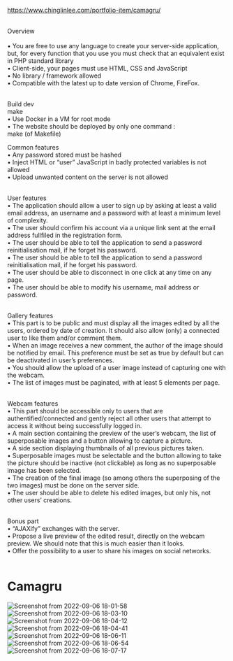 https://www.chinglinlee.com/portfolio-item/camagru/<br><br>

Overview <br><br>
• You are free to use any language to create your server-side application, but, for every function that you use you must check that an equivalent exist in PHP standard library<br>
• Client-side, your pages must use HTML, CSS and JavaScript<br>
• No library / framework allowed<br>
• Compatible with the latest up to date version of Chrome, FireFox.<br><br>

Build dev<br>
make<br>
• Use Docker in a VM for root mode<br>
• The website should be deployed by only one command :<br>
make (of Makefile)<br>

Common features<br>
• Any password stored must be hashed<br>
• Inject HTML or “user” JavaScript in badly protected variables is not allowed<br>
• Upload unwanted content on the server is not allowed<br><br>

User features<br>
• The application should allow a user to sign up by asking at least a valid email address, an username and a password with at least a minimum level of complexity.<br>
• The user should confirm his account via a unique link sent at the email address fullfiled in the registration form.<br>
• The user should be able to tell the application to send a password reinitialisation mail, if he forget his password.<br>
• The user should be able to tell the application to send a password reinitialisation mail, if he forget his password.<br>
• The user should be able to disconnect in one click at any time on any page.<br>
• The user should be able to modify his username, mail address or password.<br><br>

Gallery features<br>
• This part is to be public and must display all the images edited by all the users, ordered by date of creation. It should also allow (only) a connected user to like them and/or comment them.<br>
• When an image receives a new comment, the author of the image should be notified by email. This preference must be set as true by default but can be deactivated in user’s preferences.<br>
• You should allow the upload of a user image instead of capturing one with the webcam.<br>
• The list of images must be paginated, with at least 5 elements per page.<br><br>

Webcam features<br>
• This part should be accessible only to users that are authentified/connected and gently reject all other users that attempt to access it without being successfully logged in.<br>
• A main section containing the preview of the user’s webcam, the list of superposable images and a button allowing to capture a picture.<br>
• A side section displaying thumbnails of all previous pictures taken.<br>
• Superposable images must be selectable and the button allowing to take the picture should be inactive (not clickable) as long as no superposable image has been selected.<br>
• The creation of the final image (so among others the superposing of the two images) must be done on the server side.<br>
• The user should be able to delete his edited images, but only his, not other users’ creations.<br><br>

Bonus part<br>
• “AJAXify” exchanges with the server.<br>
• Propose a live preview of the edited result, directly on the webcam preview. We should note that this is much easier than it looks.<br>
• Offer the possibility to a user to share his images on social networks.<br><br>


# Camagru
![Screenshot from 2022-09-06 18-01-58](https://user-images.githubusercontent.com/92326016/188685674-ddf1d4d4-644e-40ca-b776-ce99b5f6428c.png)
![Screenshot from 2022-09-06 18-03-10](https://user-images.githubusercontent.com/92326016/188685752-f086f337-7fa4-49af-8a30-26f550cb2090.png)
![Screenshot from 2022-09-06 18-04-12](https://user-images.githubusercontent.com/92326016/188685792-c7c3627a-8d67-4bb6-af45-db125cc2d367.png)
![Screenshot from 2022-09-06 18-04-41](https://user-images.githubusercontent.com/92326016/188685796-8d5b8ce1-4e5c-4955-9592-46ccc6eb3177.png)
![Screenshot from 2022-09-06 18-06-11](https://user-images.githubusercontent.com/92326016/188685947-8bb2ea1e-662f-4126-b8e7-6b0fd00ef9d9.png)
![Screenshot from 2022-09-06 18-06-54](https://user-images.githubusercontent.com/92326016/188685951-cb0f0ff3-0470-4e74-ab44-d45bba995709.png)
![Screenshot from 2022-09-06 18-07-17](https://user-images.githubusercontent.com/92326016/188685953-1c5b453d-33e3-465d-b962-47cea4b6acce.png)

